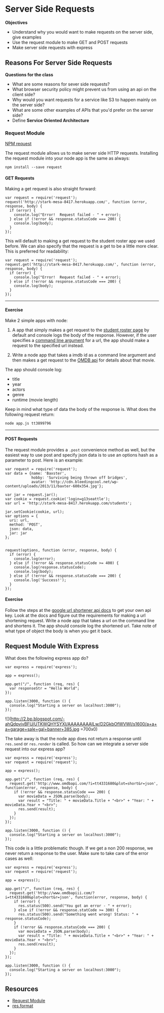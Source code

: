 # Server Side Requests

__Objectives__

* Understand why you would want to make requests on the server side, give examples
* Use the request module to make GET and POST requests
* Make server side requests with express

## Reasons For Server Side Requests

__Questions for the class__

* What are some reasons for sever side requests?  
* What browser security policy might prevent us from using an api on the client side?
* Why would you want requests for a service like S3 to happen mainly on the server side?
* What are some other examples of APIs that you'd prefer on the server side?
* Define __Service Oriented Architecture__

### Request Module
[NPM request](https://www.npmjs.com/package/request)

The request module allows us to make server side HTTP requests.  Installing the request module into your node app is the same as always:

```
npm install --save request
```

#### GET Requests

Making a get request is also straight forward:

```
var request = require('request');
request('http://stark-mesa-8417.herokuapp.com/', function (error, response, body) {
  if (error) {
	console.log("Error!  Request failed - " + error);
  } else if (!error && response.statusCode === 200) {
	console.log(body);
  }
});
```
This will default to making a get request to the student roster app we used before.  We can also specify that the request is a get to be a little more clear.  This is preferred for readability:


```
var request = require('request');
request.get('http://stark-mesa-8417.herokuapp.com/', function (error, response, body) {
  if (error) {
	console.log("Error!  Request failed - " + error);
  } else if (!error && response.statusCode === 200) {
	console.log(body);
  }
});
```

<hr>

#### Exercise

Make 2 simple apps with node:

1. A app that simply makes a get request to the [student roster page](http://stark-mesa-8417.herokuapp.com/) by default and console logs the body of the response. However, if the user specifies a [command line argument](https://students.galvanize.com/cohorts/18/daily_plans/2015-09-01) for a url, the app should make a request to the specified url instead.


2. Write a node app that takes a imdb id as a command line argument and then makes a get request to the [OMDB api](http://www.omdbapi.com/) for details about that movie.  

The app should console log: 

* title
* year
* actors
* genre
* runtime (movie length)  

Keep in mind what type of data the body of the response is.  What does the following request return:

```
node app.js tt3899796
```

<hr>

#### POST Requests

The request module provides a ```.post``` convenience method as well, but the easiest way to use post and specify json data is to use an options hash as a parameter to post.  Here is an example:

```
var request = require('request');
var data = {name: 'Baxster',
			hobby: 'Surviving being thrown off bridges',
			avatar: 'http://cdn.bleedingcool.net/wp-content/uploads/2013/11/baxter-600x354.jpg'};

var jar = request.jar();
var cookie = request.cookie('login=g13seattle');
var url = 'http://stark-mesa-8417.herokuapp.com/students';

jar.setCookie(cookie, url);
var options = {
  uri: url, 
  method: 'POST',
  json: data,
  jar: jar
};


request(options, function (error, response, body) {
  if (error) {
	console.log(error);
  } else if (!error && response.statusCode >= 400) {
	console.log(response.statusCode);
	console.log(body);
  } else if (!error && response.statusCode === 200) {
	console.log('Success!');
  }
});

```

#### Exercise

Follow the steps at the [google url shortener api docs](https://developers.google.com/url-shortener/v1/getting_started#APIKey) to get your own api key.  Look at the docs and figure out the requirements for making a url shortening request.  Write a node app that takes a url on the command line and shortens it. The app should console log the shortened url.  Take note of what type of object the body is when you get it back.


## Request Module With Express

What does the following express app do?

```
var express = require('express');

app = express();

app.get("/", function (req, res) {
  var responseStr = "Hello World";
});

app.listen(3000, function () {
  console.log("Starting a server on localhost:3000");
});

```

![](http://2.bp.blogspot.com/-ahQdpvjvBFU/UTKWQHYSYXI/AAAAAAAAILw/D2GkbOfWVWI/s1600/a+a+a+garage+sale+gal+banner+385.jpg =700x0)

The take away is that the node app does not return a response until ```res.send``` or ```res.render``` is called.  So how can we integrate a server side request into our express app?


```
var express = require('express');
var request = require('request');

app = express();

app.get("/", function (req, res) {
  request.get('http://www.omdbapi.com/?i=tt4331680&plot=short&r=json', function(error, response, body) {
	if (!error && response.statusCode === 200) {
	  var movieData = JSON.parse(body);
	  var result = "Title: " + movieData.Title + "<br>" + "Year: " + movieData.Year + "<br>";
	  res.send(result);
	}
  });
});

app.listen(3000, function () {
  console.log("Starting a server on localhost:3000");
});

```

This code is a little problematic though.  If we get a non 200 response, we never return a response to the user.  Make sure to take care of the error cases as well:

```
var express = require('express');
var request = require('request');

app = express();

app.get("/", function (req, res) {
  request.get('http://www.omdbapiii.com/?i=tt4331680&plot=short&r=json', function(error, response, body) {
	if (error) {
	  res.status(500).send("You got an error - " + error);
	} else if (!error && response.statCode >= 300) {
	  res.status(500).send("Something went wrong! Status: " + response.statusCode);
	} 
	if (!error && response.statusCode === 200) {
	  var movieData = JSON.parse(body);
	  var result = "Title: " + movieData.Title + "<br>" + "Year: " + movieData.Year + "<br>";
	  res.send(result);
	}
  });
});

app.listen(3000, function () {
  console.log("Starting a server on localhost:3000");
});

```

## Resources
* [Request Module](https://github.com/request/request)
* [res.format](http://expressjs.com/api.html#res.format)
